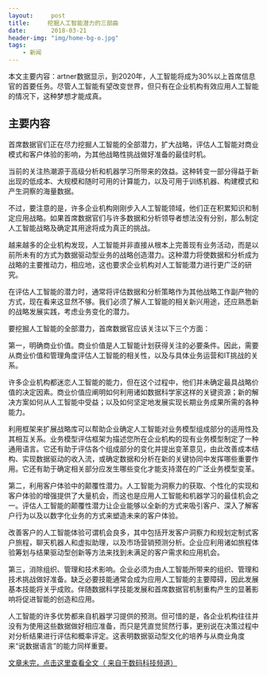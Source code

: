 ```yaml
---
layout:     post
title:     挖掘人工智能潜力的三部曲
date:       2018-03-21
header-img: "img/home-bg-o.jpg"
tags:
    - 新闻
---
```








<!-- more -->

本文主要内容：artner数据显示，到2020年，人工智能将成为30%以上首席信息官的首要任务。尽管人工智能有望改变世界，但只有在企业机构有效应用人工智能的情况下，这种梦想才能成真。
## 主要内容
首席数据官们正在尽力挖掘人工智能的全部潜力，扩大战略，评估人工智能对商业模式和客户体验的影响，为其他战略性挑战做好准备的最佳时机。

当前的关注热潮源于高级分析和机器学习所带来的效益。这种转变一部分得益于新出现的低成本、大规模和随时可用的计算能力，以及可用于训练机器、构建模式和产生洞察的海量数据。

不过，要注意的是，许多企业机构刚刚步入人工智能领域，他们正在积累知识和制定应用战略。如果首席数据官们与许多数据和分析领导者想法没有分别，那么制定人工智能战略及确定其用途将成为真正的挑战。

越来越多的企业机构发现，人工智能并非直接从根本上完善现有业务活动，而是以前所未有的方式为数据驱动型业务的战略创造潜力。这种潜力将使数据和分析成为战略的主要推动力，相应地，这也要求企业机构对人工智能潜力进行更广泛的研究。

在评估人工智能的潜力时，通常将评估数据和分析策略作为其他战略工作副产物的方式，现在看来这显然不够。我们必须了解人工智能的相关新兴用途，还应熟悉新的战略发展实践，考虑业务变化的潜力。

要挖掘人工智能的全部潜力，首席数据官应该关注以下三个方面：

第一，明确商业价值。商业价值是人工智能计划获得关注的必要条件。因此，需要从商业价值和管理角度评估人工智能的相关性，以及与具体业务运营和IT挑战的关系。

许多企业机构都迷恋人工智能的能力，但在这个过程中，他们并未确定最具战略价值的决定因素。商业价值应阐明如何利用诸如数据科学家这样的关键资源；新的解决方案如何从人工智能中受益；以及如何坚定地发展实现长期业务成果所需的各种能力。

利用框架来扩展战略库可以帮助企业确定人工智能对业务模型组成部分的适用性及其相互关系。业务模型评估框架为描述您所在企业机构的现有业务模型制定了一种通用语言。它还有助于评估各个组成部分的变化并提出变革意见，由此改善成本结构、实现数据驱动的收入流，或确定数据和分析在新的关键协同中发挥哪些重要作用。它还有助于确定相关部分应发生哪些变化才能支持潜在的广泛业务模型变革。

第二，利用客户体验中的颠覆性潜力。人工智能为洞察力的获取、个性化的实现和客户体验的增强提供了大量机会，而这也是应用人工智能和机器学习的最佳机会之一。评估人工智能的颠覆性潜力让企业能够以全新的方式来吸引客户、深入了解客户行为以及以数字化业务的方式来塑造未来的客户体验。

改善客户的人工智能体验可谓机会良多，其中包括开发客户洞察力和规划定制式客户旅程，聊天机器人和虚拟助理，以及市场营销预测分析。企业应利用诸如旅程体验筹划与结果驱动型创新等方法来找到未满足的客户需求和应用机会。

第三，消除组织、管理和技术影响。企业必须为由人工智能所带来的组织、管理和技术挑战做好准备。缺乏必要技能通常会成为应用人工智能的主要障碍，因此发展基本技能将关乎成败。伴随数据科学技能发展和首席数据官机制重构产生的显著影响将促进智能的创造和应用。

人工智能的许多优势都来自机器学习提供的预测。但可惜的是，各企业机构往往并没有为使用这些数据做好相应准备，而只是凭直觉贸然行事，更别说在决策过程中对分析结果进行评估和概率评定。这表明数据驱动型文化的培养与从商业角度来“说数据语言”的能力同样重要。





[文章未完，点击这里查看全文（ 来自于数码科技频道）](http://mp.weixin.qq.com/s/s868OMn_cFxmBiEThpTgtw)